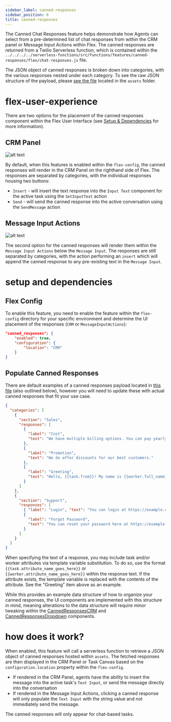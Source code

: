 ```yaml
---
sidebar_label: canned-responses
sidebar_position: 6
title: canned-responses
---
```


The Canned Chat Responses feature helps demonstrate how Agents can select from a pre-determined list of chat responses from within the CRM panel or Message Input Actions within Flex. The canned responses are returned from a Twilio Serverless function, which is contained within the `../../../../serverless-functions/src/functions/features/canned-responses/flex/chat-responses.js` file.

The JSON object of canned responses is broken down into categories, with the various responses nested under each category. To see the raw JSON structure of the payload, please [see the file](https://github.com/twilio-professional-services/flex-project-template/blob/main/serverless-functions/src/assets/features/canned-responses/responses.private.json) located in the `assets` folder.

# flex-user-experience

There are two options for the placement of the canned responses component within the Flex User Interface (see [Setup & Dependencies](#setup-and-dependencies) for more information).

## CRM Panel

![alt text](/img/f2/canned-responses/CRMPanel-UI.gif)

By default, when this features is enabled within the `flex-config`, the canned responses will render in the CRM Panel on the righthand side of Flex. The responses are separated by categories, with the individual responses housing two buttons:

- `Insert` - will insert the text response into the `Input Text` component for the active task using the `SetInputText` action
- `Send` - will send the canned response into the active conversation using the `SendMessage` action

## Message Input Actions

![alt text](/img/f2/canned-responses/MessageInputAction-UI.gif)

The second option for the canned responses will render them within the `Message Input Actions` below the `Message Input`. The responses are still separated by categories, with the action performing an `insert` which will append the canned response to any pre-existing text in the `Message Input`.

# setup and dependencies

## Flex Config

To enable this feature, you need to enable the feature within the `flex-config` directory for your specific environment and determine the UI placement of the responses (`CRM` or `MessageInputActions`):

```json
"canned_responses": {
    "enabled": true,
    "configuration": {
        "location": "CRM"
    }
}
```

## Populate Canned Responses

There are default examples of a canned responses payload located in [this file](https://github.com/twilio-professional-services/flex-project-template/blob/main/serverless-functions/src/assets/features/canned-responses/responses.private.json) (also outlined below), however you will need to update these with actual canned responses that fit your use case.

```json
{
  "categories": [
    {
      "section": "Sales",
      "responses": [
        {
          "label": "Cost",
          "text": "We have multiple billing options. You can pay yearly and save 10%"
        },
        {
          "label": "Promotion",
          "text": "We do offer discounts for our best customers."
        },
        {
          "label": "Greeting",
          "text": "Hello, {{task.from}}! My name is {{worker.full_name}}. How may I help you today?"
        }
      ]
    },
    {
      "section": "Support",
      "responses": [
        { "label": "Login", "text": "You can login at https://example.com" },
        {
          "label": "Forgot Password",
          "text": "You can reset your password here at https://example.com/passwordreset"
        }
      ]
    }
  ]
}
```

When specifying the text of a response, you may include task and/or worker attributes via template variable substitution. To do so, use the format `{{task.attribute_name_goes_here}}` or `{{worker.attribute_name_goes_here}}` within the response text. If the attribute exists, the template variable is replaced with the contents of the attribute. See the "Greeting" item above as an example.

While this provides an example data structure of how to organize your canned responses, the UI components are implemented with this structure in mind, meaning alterations to the data structure will require minor tweaking within the [CannedResponsesCRM](https://github.com/twilio-professional-services/flex-project-template/tree/main/plugin-flex-ts-template-v2/src/feature-library/canned-responses/custom-components/CannedResponsesCRM) and [CannedResponsesDropdown](https://github.com/twilio-professional-services/flex-project-template/tree/main/plugin-flex-ts-template-v2/src/feature-library/canned-responses/custom-components/CannedResponsesDropdown) components.

# how does it work?

When enabled, this feature will call a serverless function to retrieve a JSON object of canned responses hosted within `assets`. The fetched responses are then displayed in the CRM Panel or Task Canvas based on the `configuration.location` property within the `flex-config`.

- If rendered in the CRM Panel, agents have the ability to insert the message into the active task's `Text Input`, or send the message directly into the conversation
- If rendered in the Message Input Actions, clicking a canned response will only populate the `Text Input` with the string value and not immediately send the message.

The canned responses will only appear for chat-based tasks.
